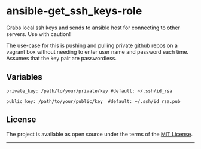 ansible-get_ssh_keys-role
=========================

Grabs local ssh keys and sends to ansible host for connecting to other servers. Use with caution!

The use-case for this is pushing and pulling private github repos on a vagrant box without needing to enter user name and password each time. Assumes that the key pair are passwordless.


Variables
---------

```
private_key: /path/to/your/private/key #default: ~/.ssh/id_rsa
 
public_key: /path/to/your/public/key  #default: ~/.ssh/id_rsa.pub
```

License
---

The project is available as open source under the terms of the [MIT License](http://opensource.org/licenses/MIT).

---
